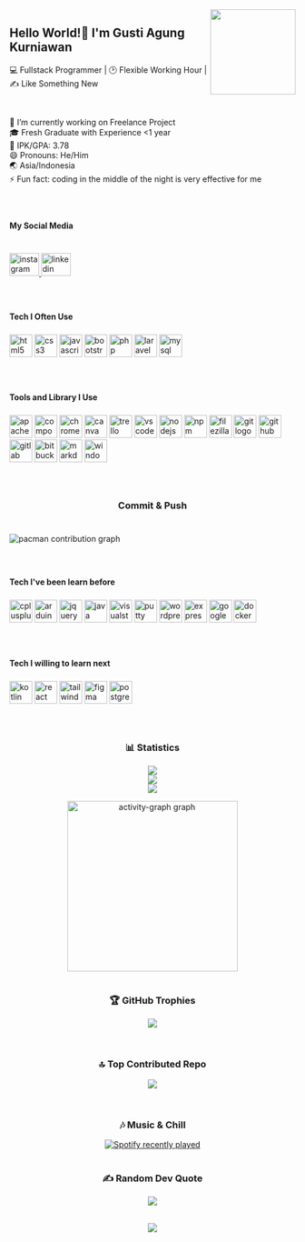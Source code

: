 <img align="right" height="150" src="https://i.pinimg.com/originals/88/26/f0/8826f00490e6dccacf19d9572b5edfdb.gif"  />

<h2 align="left">Hello World!🙌 I'm Gusti Agung Kurniawan</h2>

<p align="left">💻 Fullstack Programmer | 🕑 Flexible Working Hour | ✍️ Like Something New</p>

<br clear="both">

<p align="left">🔭 I’m currently working on Freelance Project<br>🎓 Fresh Graduate with Experience <1 year<br>💯 IPK/GPA: 3.78<br>😄 Pronouns: He/Him<br>🌏 Asia/Indonesia<br>⚡ Fun fact: coding in the middle of the night is very effective for me</p>

###

<br clear="both">

<h4 align="left">My Social Media</h4>

###

<br clear="both">

<div align="left">
  <a href="https://www.instagram.com/gust_ia/" target="_blank">
    <img src="https://raw.githubusercontent.com/maurodesouza/profile-readme-generator/master/src/assets/icons/social/instagram/default.svg" width="52" height="40" alt="instagram logo"  />
  </a>
  <a href="https://www.linkedin.com/in/gusti-agung-kurniawan/" target="_blank">
    <img src="https://raw.githubusercontent.com/maurodesouza/profile-readme-generator/master/src/assets/icons/social/linkedin/default.svg" width="52" height="40" alt="linkedin logo"  />
  </a>
</div>

###

<br clear="both">

<h4 align="left">Tech I Often Use</h4>

###

<div align="left">
  <img src="https://cdn.jsdelivr.net/gh/devicons/devicon/icons/html5/html5-original.svg" height="40" alt="html5 logo"  />
  <img src="https://cdn.jsdelivr.net/gh/devicons/devicon/icons/css3/css3-original.svg" height="40" alt="css3 logo"  />
  <img src="https://cdn.jsdelivr.net/gh/devicons/devicon/icons/javascript/javascript-original.svg" height="40" alt="javascript logo"  />
  <img src="https://cdn.jsdelivr.net/gh/devicons/devicon/icons/bootstrap/bootstrap-original.svg" height="40" alt="bootstrap logo"  />
  <img src="https://cdn.jsdelivr.net/gh/devicons/devicon/icons/php/php-original.svg" height="40" alt="php logo"  />
  <img src="https://cdn.jsdelivr.net/gh/devicons/devicon/icons/laravel/laravel-original.svg" height="40" alt="laravel logo"  />
  <img src="https://cdn.jsdelivr.net/gh/devicons/devicon/icons/mysql/mysql-original.svg" height="40" alt="mysql logo"  />
</div>

###

<br clear="both">

<h4 align="left">Tools and Library I Use</h4>

###

<div align="left">
  <img src="https://cdn.jsdelivr.net/gh/devicons/devicon/icons/apache/apache-original.svg" height="40" alt="apache logo"  />
  <img src="https://cdn.jsdelivr.net/gh/devicons/devicon/icons/composer/composer-original.svg" height="40" alt="composer logo"  />
  <img src="https://cdn.jsdelivr.net/gh/devicons/devicon/icons/chrome/chrome-original.svg" height="40" alt="chrome logo"  />
  <img src="https://cdn.jsdelivr.net/gh/devicons/devicon/icons/canva/canva-original.svg" height="40" alt="canva logo"  />
  <img src="https://cdn.jsdelivr.net/gh/devicons/devicon/icons/trello/trello-plain.svg" height="40" alt="trello logo"  />
  <img src="https://cdn.jsdelivr.net/gh/devicons/devicon/icons/vscode/vscode-original.svg" height="40" alt="vscode logo"  />
  <img src="https://cdn.jsdelivr.net/gh/devicons/devicon/icons/nodejs/nodejs-original.svg" height="40" alt="nodejs logo"  />
  <img src="https://cdn.jsdelivr.net/gh/devicons/devicon/icons/npm/npm-original-wordmark.svg" height="40" alt="npm logo"  />
  <img src="https://cdn.jsdelivr.net/gh/devicons/devicon/icons/filezilla/filezilla-plain.svg" height="40" alt="filezilla logo"  />
  <img src="https://cdn.jsdelivr.net/gh/devicons/devicon/icons/git/git-original.svg" height="40" alt="git logo"  />
  <img src="https://cdn.jsdelivr.net/gh/devicons/devicon/icons/github/github-original.svg" height="40" alt="github logo"  />
  <img src="https://cdn.jsdelivr.net/gh/devicons/devicon/icons/gitlab/gitlab-original.svg" height="40" alt="gitlab logo"  />
  <img src="https://cdn.jsdelivr.net/gh/devicons/devicon/icons/bitbucket/bitbucket-original.svg" height="40" alt="bitbucket logo"  />
  <img src="https://cdn.jsdelivr.net/gh/devicons/devicon/icons/markdown/markdown-original.svg" height="40" alt="markdown logo"  />
  <img src="https://cdn.jsdelivr.net/gh/devicons/devicon/icons/windows8/windows8-original.svg" height="40" alt="windows8 logo"  />
</div>

###

<br clear="both">

<h3 align="center">Commit & Push</h3>

###

<br clear="both">

<picture>
  <source media="(prefers-color-scheme: dark)" srcset="https://raw.githubusercontent.com/gustiagungkurniawan/gustiagungkurniawan/output/pacman-contribution-graph-dark.svg">
  <source media="(prefers-color-scheme: light)" srcset="https://raw.githubusercontent.com/gustiagungkurniawan/gustiagungkurniawan/output/pacman-contribution-graph.svg">
  <img alt="pacman contribution graph" src="https://raw.githubusercontent.com/gustiagungkurniawan/gustiagungkurniawan/output/pacman-contribution-graph.svg">
</picture>

###

<br clear="both">

<h4 align="left">Tech I've been learn before</h4>

###

<div align="left">
  <img src="https://cdn.jsdelivr.net/gh/devicons/devicon/icons/cplusplus/cplusplus-original.svg" height="40" alt="cplusplus logo"  />
  <img src="https://cdn.jsdelivr.net/gh/devicons/devicon/icons/arduino/arduino-original.svg" height="40" alt="arduino logo"  />
  <img src="https://cdn.jsdelivr.net/gh/devicons/devicon/icons/jquery/jquery-original.svg" height="40" alt="jquery logo"  />
  <img src="https://cdn.jsdelivr.net/gh/devicons/devicon/icons/java/java-original.svg" height="40" alt="java logo"  />
  <img src="https://cdn.jsdelivr.net/gh/devicons/devicon/icons/visualstudio/visualstudio-plain.svg" height="40" alt="visualstudio logo"  />
  <img src="https://cdn.jsdelivr.net/gh/devicons/devicon/icons/putty/putty-original.svg" height="40" alt="putty logo"  />
  <img src="https://cdn.jsdelivr.net/gh/devicons/devicon/icons/wordpress/wordpress-original.svg" height="40" alt="wordpress logo"  />
  <img src="https://cdn.jsdelivr.net/gh/devicons/devicon/icons/express/express-original.svg" height="40" alt="express logo"  />
  <img src="https://cdn.jsdelivr.net/gh/devicons/devicon/icons/googlecloud/googlecloud-original.svg" height="40" alt="googlecloud logo"  />
  <img src="https://cdn.jsdelivr.net/gh/devicons/devicon/icons/docker/docker-original.svg" height="40" alt="docker logo"  />
</div>

###

<br clear="both">

<h4 align="left">Tech I willing to learn next</h4>

###

<div align="left">
  <img src="https://cdn.jsdelivr.net/gh/devicons/devicon/icons/kotlin/kotlin-original.svg" height="40" alt="kotlin logo"  />
  <img src="https://cdn.jsdelivr.net/gh/devicons/devicon/icons/react/react-original.svg" height="40" alt="react logo"  />
  <img src="https://cdn.jsdelivr.net/gh/devicons/devicon/icons/tailwindcss/tailwindcss-original-wordmark.svg" height="40" alt="tailwindcss logo"  />
  <img src="https://cdn.jsdelivr.net/gh/devicons/devicon/icons/figma/figma-original.svg" height="40" alt="figma logo"  />
  <img src="https://cdn.jsdelivr.net/gh/devicons/devicon/icons/postgresql/postgresql-original.svg" height="40" alt="postgresql logo"  />
</div>

###

<br clear="both">

<h3 align="center">📊 Statistics</h3>

<div align="center">

![](https://github-readme-stats.vercel.app/api?username=gustiagungkurniawan&theme=vue-dark&hide_border=false&include_all_commits=false&count_private=true)<br/>
![](https://nirzak-streak-stats.vercel.app/?user=gustiagungkurniawan&theme=vue-dark&hide_border=false)<br/>
![](https://github-readme-stats.vercel.app/api/top-langs/?username=gustiagungkurniawan&theme=vue-dark&hide_border=false&include_all_commits=false&count_private=true&layout=compact)

  <img src="https://github-readme-activity-graph.vercel.app/graph?username=gustiagungkurniawan&radius=16&theme=vue&area=true&order=5" height="300" alt="activity-graph graph"  />
</div>

<br clear="both">

<h3 align="center">🏆 GitHub Trophies</h3>

<div align="center">

![](https://github-profile-trophy.vercel.app/?username=gustiagungkurniawan&theme=vue-dark&no-frame=false&no-bg=false&margin-w=4)

</div>

<br clear="both">

<h3 align="center">🔝 Top Contributed Repo</h3>

<div align="center">

![](https://github-contributor-stats.vercel.app/api?username=gustiagungkurniawan&limit=5&theme=vue-dark&combine_all_yearly_contributions=true)

</div>

<br clear="both">

<h3 align="center">🎶 Music & Chill</h3>

<div align="center">
  <a href="https://open.spotify.com/user/31pybc2ym6msoffvbkhxpautrrli">
    <img src="https://spotify-recently-played-readme.vercel.app/api?user=31pybc2ym6msoffvbkhxpautrrli&count=5&unique=false" alt="Spotify recently played"  />
  </a>
</div>


<br clear="both">

<h3 align="center">✍️ Random Dev Quote</h3>

<div align="center">

![](https://quotes-github-readme.vercel.app/api?type=horizontal&theme=vue-dark)

</div>

<br clear="both">

<div align="center">
  <img src="https://visitor-badge.laobi.icu/badge?page_id=gustiagungkurniawan.gustiagungkurniawan&left_color=teal&right_color=seagreen"  />
</div>
